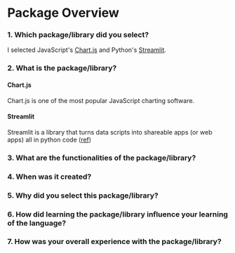 # Package Overview

### 1. Which package/library did you select?

I selected JavaScript's [Chart.js](https://www.chartjs.org/) and Python's [Streamlit](https://streamlit.io/).

### 2. What is the package/library?

#### Chart.js
Chart.js is one of the most popular JavaScript charting software.

#### Streamlit
Streamlit is a library that turns data scripts into shareable apps (or web apps) all in python code ([ref](https://streamlit.io/))

### 3. What are the functionalities of the package/library?



### 4. When was it created?

### 5. Why did you select this package/library?



### 6. How did learning the package/library influence your learning of the language?



### 7. How was your overall experience with the package/library?


